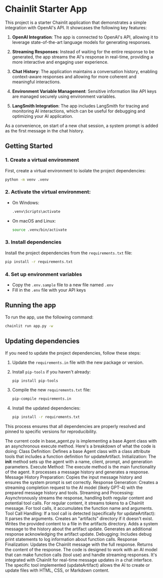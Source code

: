 # Chainlit Starter App

This project is a starter Chainlit application that demonstrates a simple integration with OpenAI's API. It showcases the following key features:

1. **OpenAI Integration**: The app is connected to OpenAI's API, allowing it to leverage state-of-the-art language models for generating responses.

2. **Streaming Responses**: Instead of waiting for the entire response to be generated, the app streams the AI's response in real-time, providing a more interactive and engaging user experience.

3. **Chat History**: The application maintains a conversation history, enabling context-aware responses and allowing for more coherent and meaningful interactions.

4. **Environment Variable Management**: Sensitive information like API keys are managed securely using environment variables.

5. **LangSmith Integration**: The app includes LangSmith for tracing and monitoring AI interactions, which can be useful for debugging and optimizing your AI application.

As a convenience, on start of a new chat session, a system prompt is added as the first message in the chat history.

## Getting Started

### 1. Create a virtual environment

First, create a virtual environment to isolate the project dependencies:
```bash
python -m venv .venv
```

### 2. Activate the virtual environment:

- On Windows:
  ```bash
  .venv\Scripts\activate
  ```
- On macOS and Linux:
  ```bash
  source .venv/bin/activate
  ```

### 3. Install dependencies

Install the project dependencies from the `requirements.txt` file:

```bash
pip install -r requirements.txt
```

### 4. Set up environment variables

- Copy the `.env.sample` file to a new file named `.env`
- Fill in the `.env` file with your API keys

## Running the app

To run the app, use the following command:

```bash
chainlit run app.py -w
``` 

## Updating dependencies

If you need to update the project dependencies, follow these steps:

1. Update the `requirements.in` file with the new package or version.

2. Install `pip-tools` if you haven't already:
   ```bash
   pip install pip-tools
   ```

3. Compile the new `requirements.txt` file:
   ```bash
   pip-compile requirements.in
   ```

4. Install the updated dependencies:
   ```bash
   pip install -r requirements.txt
   ```

This process ensures that all dependencies are properly resolved and pinned to specific versions for reproducibility.


The current code in base_agent.py is implementing a base Agent class with an asynchronous execute method. Here's a breakdown of what the code is doing:
Class Definition:
Defines a base Agent class with a class attribute tools that includes a function definition for updateArtifact.
Initialization:
The __init__ method sets up the agent with a name, client, prompt, and generation parameters.
Execute Method:
The execute method is the main functionality of the agent. It processes a message history and generates a response.
Message History Preparation:
Copies the input message history and ensures the system prompt is set correctly.
Response Generation:
Creates a streaming completion request to the AI model (likely GPT-4) with the prepared message history and tools.
Streaming and Processing:
Asynchronously streams the response, handling both regular content and potential tool calls.
For regular content, it streams tokens to a Chainlit message.
For tool calls, it accumulates the function name and arguments.
Tool Call Handling:
If a tool call is detected (specifically for updateArtifact):
It parses the arguments.
Creates an "artifacts" directory if it doesn't exist.
Writes the provided content to a file in the artifacts directory.
Adds a system message to the history about the artifact update.
Generates an additional response acknowledging the artifact update.
Debugging:
Includes debug print statements to log information about function calls.
Response Finalization:
Updates the Chainlit message with the full response.
Returns the content of the response.
The code is designed to work with an AI model that can make function calls (tool use) and handle streaming responses. It's integrated with Chainlit for real-time message updates in a chat interface. The specific tool implemented (updateArtifact) allows the AI to create or update files with HTML, CSS, or Markdown content.
